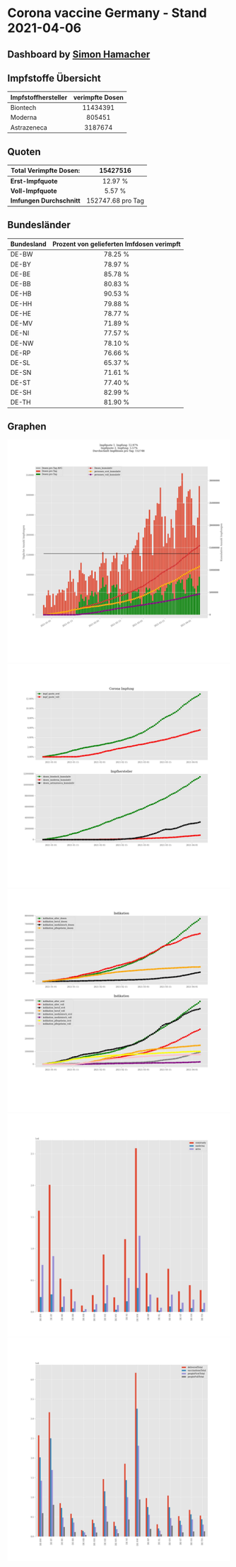 # Corona vaccine Germany - Stand 2021-04-06
## Dashboard by [Simon Hamacher](https://www.shamacher.eu)
## Impfstoffe Übersicht
**Impfstoffhersteller** | **verimpfte Dosen**
-------- | :--------:
Biontech | 11434391
Moderna | 805451
Astrazeneca | 3187674


## Quoten
**Total Verimpfte Dosen:** | 15427516
-------- | :--------:
**Erst-Impfquote** | 12.97 %
**Voll-Impfquote** | 5.57 %
**Imfungen Durchschnitt** | 152747.68 pro Tag
## Bundesländer
**Bundesland** | **Prozent von gelieferten Imfdosen verimpft**
-------- | :--------:
DE-BW | 78.25 %
DE-BY | 78.97 %
DE-BE | 85.78 %
DE-BB | 80.83 %
DE-HB | 90.53 %
DE-HH | 79.88 %
DE-HE | 78.77 %
DE-MV | 71.89 %
DE-NI | 77.57 %
DE-NW | 78.10 %
DE-RP | 76.66 %
DE-SL | 65.37 %
DE-SN | 71.61 %
DE-ST | 77.40 %
DE-SH | 82.99 %
DE-TH | 81.90 %
## Graphen
<img src="Impfungen-Corona-01.jpg" alt="Impf Übersicht" title="Impf Übersicht" />
<img src="Impfungen-Corona-02.jpg" alt="Impfquote" title="optionaler Titel" />
<img src="Impfungen-Corona-03.jpg" alt="Indikation" title="Indikation" />
<img src="Impfungen-Corona-04.jpg" alt="Impfungen in den Bundesländern" title="Impfungen in den Bundesländern" />
<img src="Impfungen-Corona-05.jpg" alt="Impfungen in den Bundesländern" title="Impfungen in den Bundesländern" />

